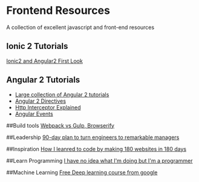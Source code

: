 # Frontend Resources
A collection of excellent javascript and front-end resources

## Ionic 2 Tutorials
[Ionic2 and Angular2 First Look](http://www.joshmorony.com/ionic-2-first-look-series-new-angular-2-concepts-syntax/)

## Angular 2 Tutorials
- [Large collection of Angular 2 tutorials](https://github.com/timjacobi/angular2-education)
- [Angular 2 Directives](http://angular-tips.com/blog/2015/09/migrating-directives-to-angular-2/)
- [Http Interceptor Explained](http://www.webdeveasy.com/interceptors-in-angularjs-and-useful-examples/)
- [Angular Events](https://toddmotto.com/all-about-angulars-emit-broadcast-on-publish-subscribing)

##Build tools
[Webpack vs Gulp, Browserify](https://medium.com/@housecor/browserify-vs-webpack-b3d7ca08a0a9#.fj2hz73qe)

##Leadership
[90-day plan to turn engineers to remarkable managers](http://firstround.com/review/this-90-day-plan-turns-engineers-into-remarkable-managers/)

##Inspiration
[How I leanred to code by making 180 websites in 180 days](https://www.youtube.com/watch?v=QaSbL4sRff8)

##Learn Programming
[I have no idea what I'm doing but I'm a programmer](https://blog.lelonek.me/i-have-no-idea-what-i-m-doing-but-i-m-a-programmer-d263dbcd024f#.24dy5cujs)

##Machine Learning
[Free Deep learning course from google](https://www.udacity.com/course/deep-learning--ud730)




